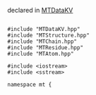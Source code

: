 
declared in [MTDataKV](MTDataKV.hpp.md)

~~~ { .cpp }

#include "MTDataKV.hpp"
#include "MTStructure.hpp"
#include "MTChain.hpp"
#include "MTResidue.hpp"
#include "MTAtom.hpp"

#include <iostream>
#include <sstream>

namespace mt {

~~~

